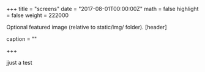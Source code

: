 +++ 
title = "screens" 
date = "2017-08-01T00:00:00Z" 
math = false 
highlight = false 
weight = 222000

Optional featured image (relative to static/img/ folder).
[header]

caption = ""

+++

jjust a test
